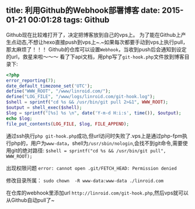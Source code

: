 title: 利用Github的Webhook部署博客
date: 2015-01-21 00:01:28
tags: Github
---
Github现在比较难打开了，决定把博客放到自己的vps上。
为了能在Github上产生点动态,不想让hexo直接push到vps上~.~如果每次都要手动到vps上执行pull，那太麻烦了！！！
Github的仓库可以设置`Webhook`，当收到push后会通知到设定的url，救星来啦～～～
看了下api文档，用php写了`git-hook.php`文件放到博客目录下:
```php
<?php
error_reporting(7);
date_default_timezone_set('UTC');
define("WWW_ROOT", "/www/linroid.com/");
define("LOG_FILE", "/www/logs/linroid.com/git-hook.log");
$shell = sprintf("cd %s && /usr/bin/git pull 2>&1", WWW_ROOT);
$output = shell_exec($shell);
$log = sprintf("[%s] %s \n", date('Y-m-d H:i:s', time()), $output);
echo $log;
file_put_contents(LOG_FILE, $log, FILE_APPEND);
```
通过ssh执行`php git-hook.php`成功,但url访问时失败了.vps上是通过php-fpm执行php的，用户为`www-data`，shell为`/usr/sbin/nologin`,会找不到git命令,需要使用git的绝对路径:
`$shell = sprintf("cd %s && /usr/bin/git pull", WWW_ROOT);`

出现权限问题
`error: cannot open .git/FETCH_HEAD: Permission denied`

修改目录所属：
`sudo chown  -R www-data:www-data ./linroid.com`

在仓库的webhook里添加url `http://linroid.com/git-hook.php`,然后vps就可以从Github自动pull了~